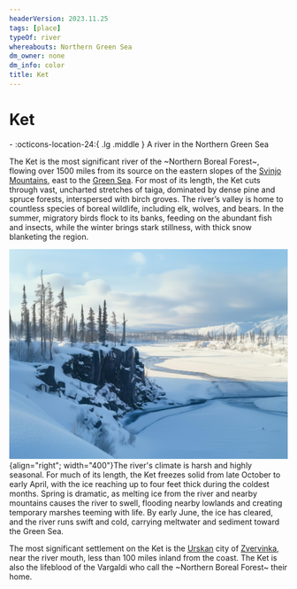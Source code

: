 ```yaml
---
headerVersion: 2023.11.25
tags: [place]
typeOf: river
whereabouts: Northern Green Sea
dm_owner: none
dm_info: color
title: Ket
---
```

# Ket
<div class="grid cards ext-narrow-margin ext-one-column" markdown>
-    :octicons-location-24:{ .lg .middle } A river in the Northern Green Sea  
</div>


The Ket is the most significant river of the ~Northern Boreal Forest~, flowing over 1500 miles from its source on the eastern slopes of the [Svinjo Mountains](<./svinjo-mountains.md>), east to the [Green Sea](<../green-sea.md>). For most of its length, the Ket cuts through vast, uncharted stretches of taiga, dominated by dense pine and spruce forests, interspersed with birch groves. The river’s valley is home to countless species of boreal wildlife, including elk, wolves, and bears. In the summer, migratory birds flock to its banks, feeding on the abundant fish and insects, while the winter brings stark stillness, with thick snow blanketing the region.

![Ket Landscape](../../assets/ket-landscape.jpg){align="right"; width="400"}The river's climate is harsh and highly seasonal. For much of its length, the Ket freezes solid from late October to early April, with the ice reaching up to four feet thick during the coldest months. Spring is dramatic, as melting ice from the river and nearby mountains causes the river to swell, flooding nearby lowlands and creating temporary marshes teeming with life. By early June, the ice has cleared, and the river runs swift and cold, carrying meltwater and sediment toward the Green Sea.

The most significant settlement on the Ket is the [Urskan](<./ursk.md>) city of [Zvervinka](<./zvervinka.md>), near the river mouth, less than 100 miles inland from the coast. The Ket is also the lifeblood of the Vargaldi who call the ~Northern Boreal Forest~ their home. 

